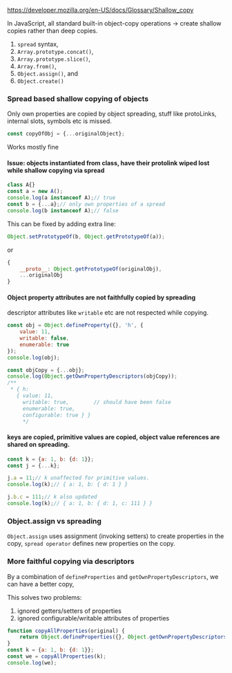 
https://developer.mozilla.org/en-US/docs/Glossary/Shallow_copy

In JavaScript, all standard built-in object-copy operations -> create shallow copies rather than deep copies.
1. `spread` syntax, 
2. `Array.prototype.concat()`, 
3. `Array.prototype.slice()`, 
4. `Array.from()`, 
5. `Object.assign()`, and 
6. `Object.create()` 



### Spread based shallow copying of objects

Only own properties are copied by object spreading, stuff like protoLinks, internal slots, symbols etc is missed.

```js
const copyOfObj = {...originalObject};
```
Works mostly fine

#### Issue: objects instantiated from class, have their protolink wiped lost while shallow copying via spread

```js
class A{}
const a = new A();
console.log(a instanceof A);// true
const b = {...a};// only own properties of a spread
console.log(b instanceof A);// false
```

This can be fixed by adding extra line:
```js
Object.setPrototypeOf(b, Object.getPrototypeOf(a));
```
or
```js
{
    __proto__: Object.getPrototypeOf(originalObj),
    ...originalObj
}
```

#### Object property attributes are not faithfully copied by spreading

descriptor attributes like `writable` etc are not respected while copying.

```js
const obj = Object.defineProperty({}, 'h', {
    value: 11,
    writable: false,
    enumerable: true
});
console.log(obj);

const objCopy = {...obj};
console.log(Object.getOwnPropertyDescriptors(objCopy));
/**
 * { h: 
   { value: 11,
     writable: true,        // should have been false
     enumerable: true,
     configurable: true } }
     */
```

#### keys are copied, primitive values are copied, object value references are shared on spreading.

```js
const k = {a: 1, b: {d: 1}};
const j = {...k};

j.a = 11;// k unaffected for primitive values.
console.log(k);// { a: 1, b: { d: 1 } }

j.b.c = 111;// k also updated
console.log(k);// { a: 1, b: { d: 1, c: 111 } }
```

### Object.assign vs spreading

`Object.assign` uses assignment (invoking setters) to create properties in the copy,
`spread operator` defines new properties on the copy.

### More faithful copying via descriptors

By a combination of `defineProperties` and `getOwnPropertyDescriptors`, we can have a better copy, 

This solves two problems:
1. ignored getters/setters of properties
2. ignored configurable/writable attributes of properties

```js
function copyAllProperties(original) {
    return Object.defineProperties({}, Object.getOwnPropertyDescriptors(original));
}
const k = {a: 1, b: {d: 1}};
const we = copyAllProperties(k);
console.log(we);
```